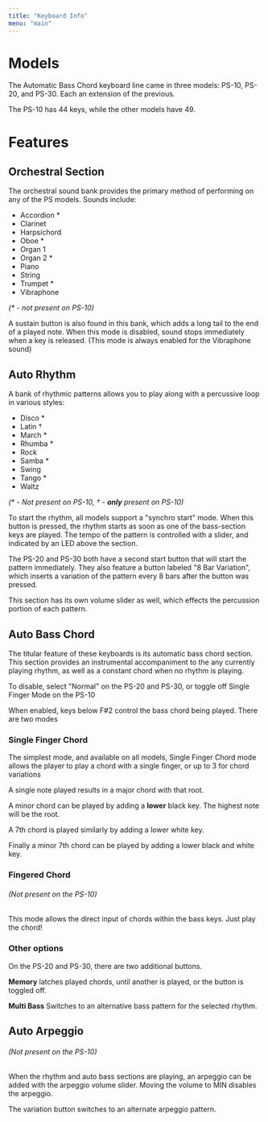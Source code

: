 ```yaml
---
title: "Keyboard Info"
menu: "main"
---
```

# Models

The Automatic Bass Chord keyboard line came in three models: PS-10, PS-20, and PS-30. Each an extension of the previous.

The PS-10 has 44 keys, while the other models have 49. 

# Features

## Orchestral Section
The orchestral sound bank provides the primary method of performing on any of the PS models.
Sounds include:
 - Accordion \*
 - Clarinet
 - Harpsichord
 - Oboe \*
 - Organ 1
 - Organ 2 \*
 - Piano
 - String
 - Trumpet \*
 - Vibraphone  
 
_(\* - not present on PS-10)_

A sustain button is also found in this bank, which adds a long tail to the end of a played note.
When this mode is disabled, sound stops immediately when a key is released. (This mode is always enabled for
the Vibraphone sound)

## Auto Rhythm
A bank of rhythmic patterns allows you to play along with a percussive loop in various styles:
 - Disco *
 - Latin †
 - March *
 - Rhumba *
 - Rock
 - Samba *
 - Swing
 - Tango *
 - Waltz
 
_(\* - Not present on PS-10,  † - **only** present on PS-10)_

To start the rhythm, all models support a "synchro start" mode. When this button is pressed, the rhythm starts as soon 
as one of the bass-section keys are played. The tempo of the pattern is controlled with a slider, and indicated by an
LED above the section.

The PS-20 and PS-30 both have a second start button that will start the pattern immediately. They also feature a button
labeled "8 Bar Variation", which inserts a variation of the pattern every 8 bars after the button was pressed. 

This section has its own volume slider as well, which effects the percussion portion of each pattern.

## Auto Bass Chord
The titular feature of these keyboards is its automatic bass chord section. This section provides an instrumental
accompaniment to the any currently playing rhythm, as well as a constant chord when no rhythm is playing.

To disable, select "Normal" on the PS-20 and PS-30, or toggle off Single Finger Mode on the PS-10


When enabled, keys below F#2 control the bass chord being played. There are two modes

### Single Finger Chord
The simplest mode, and available on all models, Single Finger Chord mode allows the player to play a chord with a single
finger, or up to 3 for chord variations

A single note played results in a major chord with that root.

A minor chord can be played by adding a **lower** black key. The highest note will be the root.

A 7th chord is played similarly by adding a lower white key.

Finally a minor 7th chord can be played by adding a lower black and white key.

### Fingered Chord
###### (Not present on the PS-10)

This mode allows the direct input of chords within the bass keys. Just play the chord!

### Other options
On the PS-20 and PS-30, there are two additional buttons.

**Memory** latches played chords, until another is played, or the button is toggled off.

**Multi Bass** Switches to an alternative bass pattern for the selected rhythm.

## Auto Arpeggio
###### (Not present on the PS-10)
When the rhythm and auto bass sections are playing, an arpeggio can be added with the arpeggio volume slider. Moving
the volume to MIN disables the arpeggio.

The variation button switches to an alternate arpeggio pattern.

